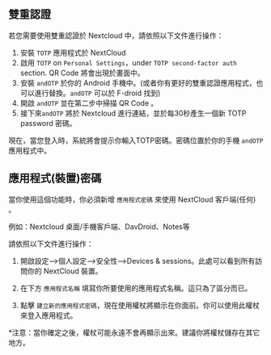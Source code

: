 ## 雙重認證

若您需要使用雙重認證於 Nextcloud 中，請依照以下文件進行操作：

1. 安裝 `TOTP` 應用程式於 NextCloud
2. 啟用 `TOTP` on `Personal Settings`，under `TOTP second-factor auth` section. QR Code 將會出現於畫面中。
3. 安裝 `andOTP` 於你的 Android 手機中。(或者你有更好的雙重認證應用程式，也可以進行替換。`andOTP` 可以於 F-droid 找到)
4. 開啟 `andOTP` 並在第二步中掃描 QR Code 。
5. 接下來`andOTP` 將於 Nextcloud 進行連結，並於每30秒產生一個新 TOTP password 密碼。

現在，當您登入時，系統將會提示你輸入TOTP密碼。密碼位置於你的手機 `andOTP` 應用程式中。

## 應用程式(裝置)密碼

當你使用這個功能時，你必須新增 `應用程式密碼` 來使用 NextCloud 客戶端(任何) 。

例如：Nextcloud 桌面/手機客戶端、DavDroid、Notes等

請依照以下文件進行操作：

1. 開啟設定-->個人設定-->安全性-->Devices & sessions。此處可以看到所有訪問你的 NextCloud 裝置。

2. 在下方 `應用程式名稱` 填寫你所要使用的應用程式名稱。這只為了區分而已。

3. 點擊 `建立新的應用程式密碼`，現在使用權杖將顯示在你面前。你可以使用此權杖來登入應用程式。

*注意：當你確定之後，權杖可能永遠不會再顯示出來。建議你將權杖儲存在其它地方。
